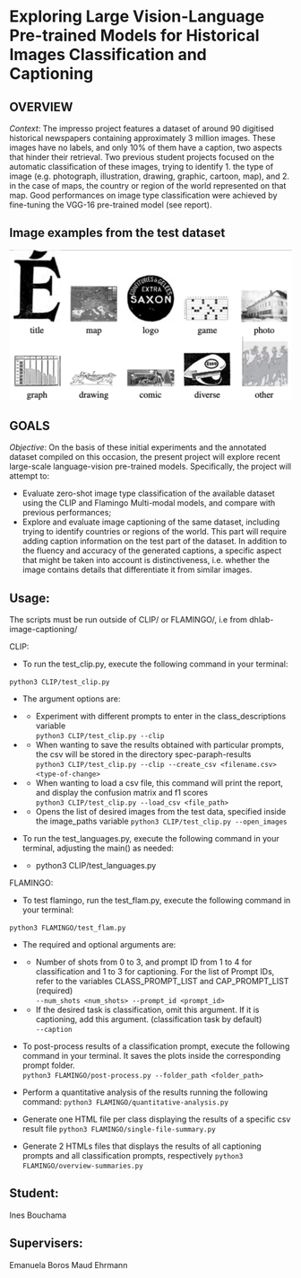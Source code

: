 # Exploring Large Vision-Language Pre-trained Models for Historical Images Classification and Captioning

## OVERVIEW

_Context_: The impresso project features a dataset of around 90 digitised historical newspapers containing approximately 3 million images. These images have no labels, and only 10% of them have a caption, two aspects that hinder their retrieval.
Two previous student projects focused on the automatic classification of these images, trying to identify 1. the type of image (e.g. photograph, illustration, drawing, graphic, cartoon, map), and 2. in the case of maps, the country or region of the world represented on that map. Good performances on image type classification were achieved by fine-tuning the VGG-16 pre-trained model (see report).

## Image examples from the test dataset

![Image examples from the test dataset](class-examples.png)

## GOALS

_Objective_: On the basis of these initial experiments and the annotated dataset compiled on this occasion, the present project will explore recent large-scale language-vision pre-trained models. Specifically, the project will attempt to:

- Evaluate zero-shot image type classification of the available dataset using the CLIP and Flamingo Multi-modal models, and compare with previous performances;
- Explore and evaluate image captioning of the same dataset, including trying to identify countries or regions of the world. This part will require adding caption information on the test part of the dataset. In addition to the fluency and accuracy of the generated captions, a specific aspect that might be taken into account is distinctiveness, i.e. whether the image contains details that differentiate it from similar images.

## **Usage:**

The scripts must be run outside of CLIP/ or FLAMINGO/, i.e from dhlab-image-captioning/ <br />

CLIP:

- To run the test_clip.py, execute the following command in your terminal: <br />

`python3 CLIP/test_clip.py`

- The argument options are: <br />

- - Experiment with different prompts to enter in the class_descriptions variable <br />
    `python3 CLIP/test_clip.py --clip`
- - When wanting to save the results obtained with particular prompts, the csv will be stored in the directory spec-paraph-results <br />
    `python3 CLIP/test_clip.py --clip --create_csv <filename.csv> <type-of-change>`
- - When wanting to load a csv file, this command will print the report, and display the confusion matrix and f1 scores <br />
    `python3 CLIP/test_clip.py --load_csv <file_path>`
- - Opens the list of desired images from the test data, specified inside the image_paths variable
    `python3 CLIP/test_clip.py --open_images`

- To run the test_languages.py, execute the following command in your terminal, adjusting the main() as needed: <br />
- - python3 CLIP/test_languages.py <br />

FLAMINGO:

- To test flamingo, run the test_flam.py, execute the following command in your terminal: <br />

`python3 FLAMINGO/test_flam.py`

- The required and optional arguments are: <br />

- - Number of shots from 0 to 3, and prompt ID from 1 to 4 for classification and 1 to 3 for captioning. For the list of Prompt IDs, refer to the variables CLASS_PROMPT_LIST and CAP_PROMPT_LIST (required) <br />
`--num_shots <num_shots> --prompt_id <prompt_id>`

- - If the desired task is classification, omit this argument. If it is captioning, add this argument. (classification task by default) <br />
`--caption`

- To post-process results of a classification prompt, execute the following command in your terminal. It saves the plots inside the corresponding prompt folder. <br />
`python3 FLAMINGO/post-process.py --folder_path <folder_path>`

- Perform a quantitative analysis of the results running the following command:
`python3 FLAMINGO/quantitative-analysis.py`

- Generate one HTML file per class displaying the results of a specific csv result file
`python3 FLAMINGO/single-file-summary.py`

- Generate 2 HTMLs files that displays the results of all captioning prompts and all classification prompts, respectively
`python3 FLAMINGO/overview-summaries.py`

## **Student:**

Ines Bouchama

## **Supervisers:**

Emanuela Boros
Maud Ehrmann
